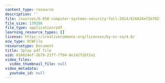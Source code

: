 ```yaml
---
content_type: resource
description: ''
file: /courses/6-858-computer-systems-security-fall-2014/816024ef2b7921f77f048e142f26f2a1_2PO8h1pVW50.pdf
file_size: 139286
file_type: application/pdf
learning_resource_types: []
license: https://creativecommons.org/licenses/by-nc-sa/4.0/
ocw_type: OCWFile
resourcetype: Document
title: 3play pdf file
uid: 816024ef-2b79-21f7-7f04-8e142f26f2a1
video_files:
  video_thumbnail_file: null
video_metadata:
  youtube_id: null
---
```


